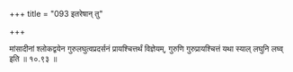 +++
title = "093 इतरेषान् तु"

+++

मांसादीनां श्लोकद्वयेन गुरुलघुत्वप्रदर्सनं प्रायश्चित्तर्थं विज्ञेयम्, गुरुणि गुरुप्रायश्चित्तं यथा स्याल् लघुनि लघ्व् इति ॥ १०.९३ ॥
